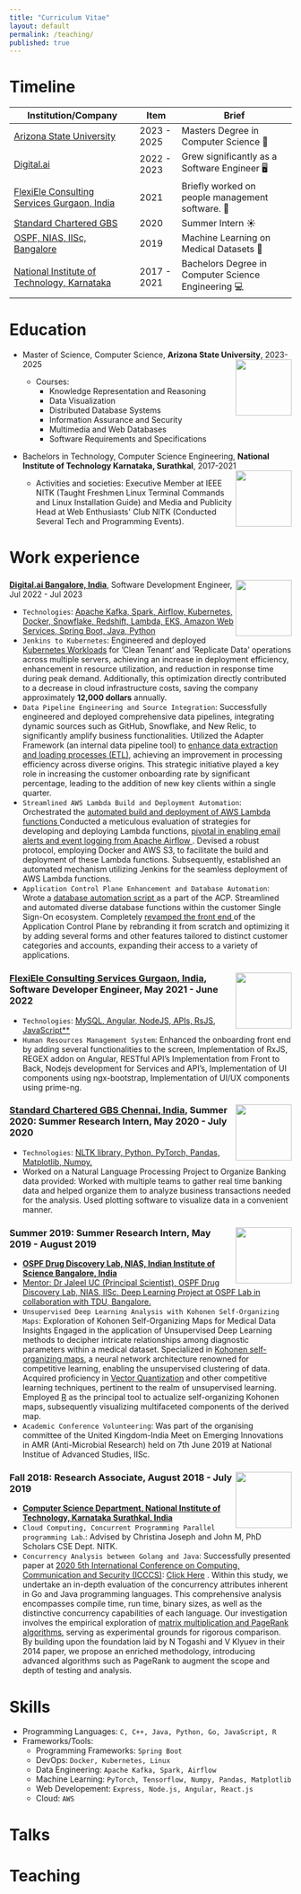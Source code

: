 ```yaml
---
title: "Curriculum Vitae"
layout: default
permalink: /teaching/
published: true
---
```


# Timeline

| Institution/Company            | Item   |       Brief                                                       |
| --------         | ------ | ------------------------------------------------------------ |
| [Arizona State University](https://graduate.engineering.asu.edu/computer-science/)    | 2023 - 2025   | Masters Degree in Computer Science   📖                      |
| [Digital.ai](https://digital.ai/)    | 2022 - 2023   | Grew significantly as a Software Engineer 🖥️                         |
| [FlexiEle Consulting Services Gurgaon, India](https://flexiele.com/)     | 2021   | Briefly worked on people management software. 👮                          |
| [Standard Chartered GBS](https://www.sc.com/en/global-careers/experienced-hire/spotlight-career-opportunities/careers-in-gbs-india/)  | 2020 | Summer Intern ☀️|
| [OSPF, NIAS, IISc, Bangalore](https://www.ospfound.org/about.html) | 2019 | Machine Learning on Medical Datasets 💊|
| [National Institute of Technology, Karnataka](https://cse.nitk.ac.in/) | 2017 - 2021 | Bachelors Degree in Computer Science Engineering 💻 |



# Education
* Master of Science, Computer Science, **Arizona State University**, 2023-2025 <img align="right" width="100" height="100" src="https://1000logos.net/wp-content/uploads/2021/04/ASU-logo.png">
  * Courses:
    * Knowledge Representation and Reasoning
    * Data Visualization
    * Distributed Database Systems
    * Information Assurance and Security
    * Multimedia and Web Databases
    * Software Requirements and Specifications


* Bachelors in Technology, Computer Science Engineering, **National Institute of Technology Karnataka, Surathkal**, 2017-2021 <img align="right" width="100" height="100" src="https://upload.wikimedia.org/wikipedia/en/c/cc/NITK_Emblem.png">
  * Activities and societies: Executive Member at IEEE NITK (Taught Freshmen Linux Terminal Commands and Linux Installation Guide) and Media and Publicity Head at Web Enthusiasts' Club NITK (Conducted Several Tech and Programming Events).


# Work experience
### <img align="right" width="100" height="100" src="https://logowik.com/content/uploads/images/digitalai3501.jpg">
**[Digital.ai Bangalore, India](https://digital.ai/)**, Software Development Engineer, Jul 2022 - Jul 2023
  * `Technologies`: <ins> Apache Kafka, Spark, Airflow, Kubernetes, Docker, Snowflake, Redshift, Lambda, EKS,
  Amazon Web Services, Spring Boot, Java, Python </ins>
  * `Jenkins to Kubernetes`: Engineered and deployed <ins>Kubernetes Workloads</ins> for ’Clean Tenant’ and ’Replicate Data’
  operations across multiple servers, achieving an increase in deployment efficiency, enhancement in resource utilization, and
  reduction in response time during peak demand. Additionally, this optimization directly contributed to a decrease in cloud
  infrastructure costs, saving the company approximately **12,000 dollars** annually.
  * `Data Pipeline Engineering and Source Integration`: Successfully engineered and deployed comprehensive data pipelines,
  integrating dynamic sources such as GitHub, Snowflake, and New Relic, to significantly amplify business functionalities.
  Utilized the Adapter Framework (an internal data pipeline tool) to <ins>enhance data extraction and loading processes (ETL)</ins>, achieving
  an improvement in processing efficiency across diverse origins. This strategic initiative played a key role in increasing the
  customer onboarding rate by significant percentage, leading to the addition of new key clients within a single quarter.
  * `Streamlined AWS Lambda Build and Deployment Automation`: Orchestrated the <ins> automated build and
  deployment of AWS Lambda functions </ins> Conducted a meticulous evaluation of strategies for developing and deploying Lambda
  functions, <ins> pivotal in enabling email alerts and event logging from Apache Airflow </ins>. Devised a robust protocol, employing
  Docker and AWS S3, to facilitate the build and deployment of these Lambda functions. Subsequently, established an
  automated mechanism utilizing Jenkins for the seamless deployment of AWS Lambda functions.
  * `Application Control Plane Enhancement and Database Automation`: Wrote a <ins> database automation script </ins> as a part
  of the ACP. Streamlined and automated diverse database functions within the customer Single Sign-On ecosystem.
  Completely <ins> revamped the front end </ins> of the Application Control Plane by rebranding it from scratch and optimizing it by
  adding several forms and other features tailored to distinct customer categories and accounts, expanding their access to a
  variety of applications.
    
### <img align="right" width="100" height="100" src="https://media.licdn.com/dms/image/C4D0BAQFgT8yW4wmGyw/company-logo_200_200/0/1634537911406/flexiele_consulting_services_pvt_ltd_logo?e=2147483647&v=beta&t=hhIyIPdqIvLKivRMo1c9p6i7r_iakXAiR-RafSAxIRk"> **[FlexiEle Consulting Services Gurgaon, India](https://flexiele.com/)**, Software Developer Engineer, May 2021 - June 2022
  * `Technologies`: <ins> MySQL, Angular, NodeJS, APIs, RsJS, JavaScript** </ins>
  * `Human Resources Management System`: Enhanced the onboarding front end by adding several functionalities to the screen, Implementation of RxJS, REGEX addon on Angular, RESTful API’s Implementation from Front to Back, Nodejs development for Services and API’s, Implementation of UI components using ngx-bootstrap, Implementation of UI/UX components using prime-ng.
    
### <img align="right" width="100" height="100" src="https://upload.wikimedia.org/wikipedia/commons/0/0c/Standard_Chartered_%282021%29.svg"> **[Standard Chartered GBS Chennai, India](https://www.sc.com/en/global-careers/experienced-hire/spotlight-career-opportunities/careers-in-gbs-india/)**, **Summer 2020: Summer Research Intern, May 2020 - July 2020**
  * `Technologies`: <ins> NLTK library, Python, PyTorch, Pandas, Matplotlib, Numpy. </ins>
  * Worked on a Natural Language Processing Project to Organize Banking data provided: Worked with multiple teams to gather real time banking data and helped organize them to analyze business transactions needed for the analysis. Used plotting software to visualize data in a convenient manner.

### <img align="right" width="100" height="100" src="https://upload.wikimedia.org/wikipedia/en/3/3b/Indian_Institute_of_Science_2019_logo.svg"> **Summer 2019: Summer Research Intern, May 2019 - August 2019**
  * **[OSPF Drug Discovery Lab, NIAS, Indian Institute of Science Bangalore, India](https://www.ospfound.org/about.html)**
  * <ins> Mentor: Dr Jaleel UC (Principal Scientist), OSPF Drug Discovery Lab, NIAS, IISc. Deep Learning Project at OSPF Lab in collaboration with TDU, Bangalore. </ins>
  * `Unsupervised Deep Learning Analysis with Kohonen Self-Organizing Maps`: Exploration of Kohonen Self-Organizing Maps for Medical Data Insights Engaged in the application of Unsupervised Deep Learning methods to decipher intricate relationships among diagnostic parameters within a medical dataset. Specialized in <ins>Kohonen self-organizing maps</ins>, a neural network architecture renowned for competitive learning, enabling the unsupervised clustering of data. Acquired proficiency in <ins>Vector Quantization</ins> and other competitive learning techniques, pertinent to the realm of unsupervised learning. Employed <ins>R</ins> as the principal tool to actualize self-organizing Kohonen maps, subsequently visualizing multifaceted components of the derived map.
  * `Academic Conference Volunteering`: Was part of the organising committee of the United Kingdom-India Meet on Emerging Innovations in AMR (Anti-Microbial Research) held on 7th June 2019 at National Institue of Advanced Studies, IISc.

### <img align="right" width="100" height="100" src="https://upload.wikimedia.org/wikipedia/en/c/cc/NITK_Emblem.png"> **Fall 2018: Research Associate, August 2018 - July 2019**
  * **[Computer Science Department, National Institute of Technology, Karnataka Surathkal, India](https://cse.nitk.ac.in/)** 
  * `Cloud Computing, Concurrent Programming Parallel programming Lab`.: Advised by Christina Joseph and John M, PhD Scholars CSE Dept. NITK.
  * `Concurrency Analysis between Golang and Java`: Successfully presented paper at <ins>2020 5th International Conference on Computing, Communication and Security (ICCCS)</ins>: [Click Here](https://ieeexplore.ieee.org/document/9277498) . Within this study, we undertake an in-depth evaluation of the concurrency attributes inherent in Go and Java programming languages. This comprehensive analysis encompasses compile time, run time, binary sizes, as well as the distinctive concurrency capabilities of each language. Our investigation involves the empirical exploration of <ins>matrix multiplication and PageRank algorithms</ins>, serving as experimental grounds for rigorous comparison. By building upon the foundation laid by N Togashi and V Klyuev in their 2014 paper, we propose an enriched methodology, introducing advanced algorithms such as PageRank to augment the scope and depth of testing and analysis. 

Skills
======
* Programming Languages: `C, C++, Java, Python, Go, JavaScript, R`
* Frameworks/Tools:
  * Programming Frameworks: `Spring Boot`
  * DevOps: `Docker, Kubernetes, Linux`
  * Data Engineering: `Apache Kafka, Spark, Airflow`
  * Machine Learning: `PyTorch, Tensorflow, Numpy, Pandas, Matplotlib`
  * Web Developement: `Express, Node.js, Angular, React.js`
  * Cloud: `AWS`
  
Talks
======
  
Teaching
======
